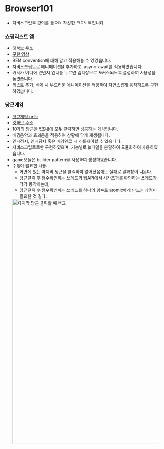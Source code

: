 # Browser101
- 자바스크립트 강의를 들으며 작성한 코드노트입니다.

### 쇼핑리스트 앱
- [깃허브 주소](https://github.com/Hong-been/Browser101/tree/master/shopping-list)
- [구현 영상](https://sulfuric-lunge-ed9.notion.site/Shopping-List-561008354b2d421eb09451c170af42f5)
- BEM convention에 대해 알고 적용해볼 수 있었습니다.
- 자바스크립트로 애니메이션을 추가하고, async-await를 적용하였습니다.
- 커서가 어디에 있던지 엔터를 누르면 입력창으로 포커스되도록 설정하여 사용성을 높였습니다.
- 리스트 추가, 삭제 시 부드러운 애니메이션을 적용하여 자연스럽게 동작하도록 구현하였습니다.


### 당근게임
- [당근게임 url✨](https://hong-been.github.io/Browser101/)
- [깃허브 주소](https://github.com/Hong-been/Browser101/tree/carrot)
- 10개의 당근을 5초내에 모두 클릭하면 성공하는 게임입니다.
- 배경음악과 효과음을 적용하여 상황에 맞게 재생됩니다.
- 일시정지, 일시정지 혹은 게임완료 시 리플레이할 수 있습니다.
- 자바스크립트로만 구현하였으며, 기능별로 js파일을 분할하여 모듈화하여 사용하였습니다.
- game모듈은 builder pattern을 사용하여 생성하였습니다.
- 수정이 필요한 내용: 
  - 화면에 있는 마지막 당근을 클릭하여 없어졌음에도 실패로 결과창이 나온다.
  - 당근클릭 후 점수확인하는 쓰레드와 웹API에서 시간초과를 확인하는 쓰레드가 각각 동작하는데,
  - 당근클릭 후 점수확인하는 쓰레드를 하나의 함수로 atomic하게 만드는 과정이 필요한 것 같다.
   <img width="800" alt="마지막 당근 클릭할 때 버그" src="https://user-images.githubusercontent.com/65804460/137137673-74269e32-9a14-41b9-afbc-0e352da0f26d.png" margin="auto" style="margin:auto">
